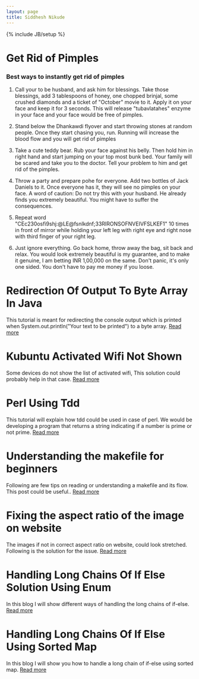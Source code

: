 ```yaml
---
layout: page
title: Siddhesh Nikude
---
```

{% include JB/setup %}

# Get Rid of Pimples

### Best ways to instantly get rid of pimples

1. Call your to be husband, and ask him for blessings. Take those blessings, add 3 tablespoons of honey, one chopped brinjal, some crushed diamonds and a ticket of "October"
movie to it. Apply it on your face and keep it for 3 seconds. This will release "tubavlatahes" enzyme in your face and your face would be free of pimples.

2. Stand below the Dhankawdi flyover and start throwing stones at random people. Once they start chasing you, run. Running will increase the blood 
flow and you will get rid of pimples

3. Take a cute teddy bear. Rub your face against his belly. Then hold him in right hand and start jumping on your top most bunk bed. Your family will be scared and 
take you to the doctor. Tell your problem to him and get rid of the pimples.

4. Throw a party and prepare pohe for everyone. Add two bottles of Jack Daniels to it. Once everyone has it, they will see no pimples on your face. 
A word of caution: Do not try this with your husband. He already finds you extremely beautiful. You might have to suffer the consequences.

5. Repeat word "CEc230osfi9shj:@LE@fsnlkdnf;33RIRONSOFNVEIVFSLKEF1" 10 times in front of mirror while holding your left leg with right eye and right nose with third
finger of your right leg.

6. Just ignore everything. Go back home, throw away the bag, sit back and relax. You would look extremely beautiful is my guarantee, and to make it genuine, I am betting
INR 1,00,000 on the same. Don't panic, it's only one sided. You don't have to pay me money if you loose.


# Redirection Of Output To Byte Array In Java
This tutorial is meant for redirecting the console output which is printed when System.out.println("Your text to be printed") to a byte array.
[Read more](http://sidnik007.github.io/lessons/2015/07/29/redirection-of-output-to-byte-array-in-java)

# Kubuntu Activated Wifi Not Shown
Some devices do not show the list of activated wifi, This solution could probably help in that case.
[Read more](http://sidnik007.github.io/lessons/2015/07/31/kubuntu-activated-wifi-not-shown)

# Perl Using Tdd
This tutorial will explain how tdd could be used in case of perl. We would be developing a program that returns a string indicating if a number is prime or not prime.
[Read more](http://sidnik007.github.io/lessons/2015/08/06/perl-using-tdd)

# Understanding the makefile for beginners
Following are few tips on reading or understanding a makefile and its flow. This post could be useful..
[Read more](http://sidnik007.github.io/lessons/2015/08/19/tips-for-reading-and-understanding-makefile)

# Fixing the aspect ratio of the image on website
The images if not in correct aspect ratio on website, could look stretched. Following is the solution for the issue.
[Read more](http://sidnik007.github.io/lessons/2015/09/11/maintain-aspect-ratio-of-images-on-website)

# Handling Long Chains Of If Else Solution Using Enum
In this blog I will show different ways of handling the long chains of if-else.
[Read more](http://sidnik007.github.io/lessons/2015/12/11/handling-long-chains-of-if-else-solution-using-enum)

# Handling Long Chains Of If Else Using Sorted Map
In this blog I will show you how to handle a long chain of if-else using sorted map.
[Read more](http://sidnik007.github.io/lessons/2015/12/14/handling-long-chains-of-if-else-using-sorted-map)